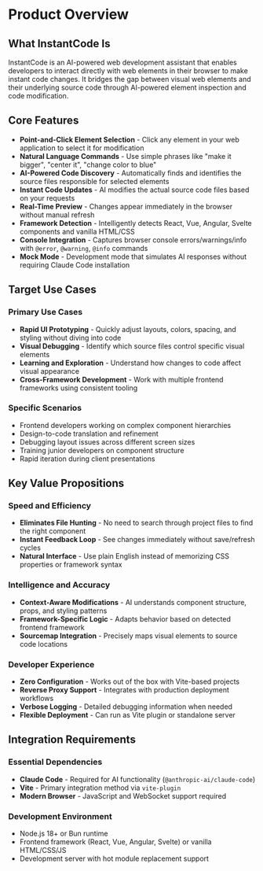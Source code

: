 # Product Overview

## What InstantCode Is

InstantCode is an AI-powered web development assistant that enables developers to interact directly with web elements in their browser to make instant code changes. It bridges the gap between visual web elements and their underlying source code through AI-powered element inspection and code modification.

## Core Features

- **Point-and-Click Element Selection** - Click any element in your web application to select it for modification
- **Natural Language Commands** - Use simple phrases like "make it bigger", "center it", "change color to blue" 
- **AI-Powered Code Discovery** - Automatically finds and identifies the source files responsible for selected elements
- **Instant Code Updates** - AI modifies the actual source code files based on your requests
- **Real-Time Preview** - Changes appear immediately in the browser without manual refresh
- **Framework Detection** - Intelligently detects React, Vue, Angular, Svelte components and vanilla HTML/CSS
- **Console Integration** - Captures browser console errors/warnings/info with `@error`, `@warning`, `@info` commands
- **Mock Mode** - Development mode that simulates AI responses without requiring Claude Code installation

## Target Use Cases

### Primary Use Cases
- **Rapid UI Prototyping** - Quickly adjust layouts, colors, spacing, and styling without diving into code
- **Visual Debugging** - Identify which source files control specific visual elements
- **Learning and Exploration** - Understand how changes to code affect visual appearance
- **Cross-Framework Development** - Work with multiple frontend frameworks using consistent tooling

### Specific Scenarios
- Frontend developers working on complex component hierarchies
- Design-to-code translation and refinement
- Debugging layout issues across different screen sizes
- Training junior developers on component structure
- Rapid iteration during client presentations

## Key Value Propositions

### Speed and Efficiency
- **Eliminates File Hunting** - No need to search through project files to find the right component
- **Instant Feedback Loop** - See changes immediately without save/refresh cycles
- **Natural Interface** - Use plain English instead of memorizing CSS properties or framework syntax

### Intelligence and Accuracy
- **Context-Aware Modifications** - AI understands component structure, props, and styling patterns
- **Framework-Specific Logic** - Adapts behavior based on detected frontend framework
- **Sourcemap Integration** - Precisely maps visual elements to source code locations

### Developer Experience
- **Zero Configuration** - Works out of the box with Vite-based projects
- **Reverse Proxy Support** - Integrates with production deployment workflows
- **Verbose Logging** - Detailed debugging information when needed
- **Flexible Deployment** - Can run as Vite plugin or standalone server

## Integration Requirements

### Essential Dependencies
- **Claude Code** - Required for AI functionality (`@anthropic-ai/claude-code`)
- **Vite** - Primary integration method via `vite-plugin`
- **Modern Browser** - JavaScript and WebSocket support required

### Development Environment
- Node.js 18+ or Bun runtime
- Frontend framework (React, Vue, Angular, Svelte) or vanilla HTML/CSS/JS
- Development server with hot module replacement support